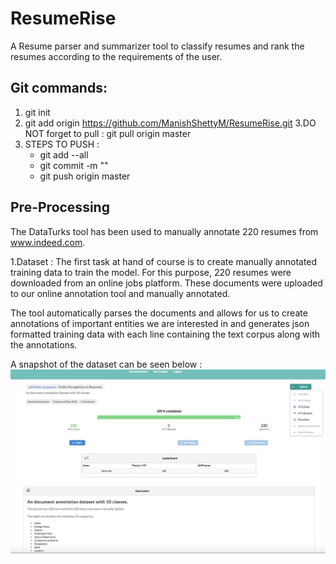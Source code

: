 # ResumeRise
  A Resume parser and summarizer tool to classify resumes and rank the resumes according to the requirements of the user.
  
  
  
  ## Git commands:
  1. git init
  2. git add origin https://github.com/ManishShettyM/ResumeRise.git
  3.DO NOT forget to pull :  git pull origin master
  4. STEPS TO PUSH :
      * git add --all
      * git commit -m "<message>"
      * git push origin master
  
  ## Pre-Processing
  The DataTurks tool has been used to manually annotate 220 resumes from www.indeed.com.
  
  1.Dataset :
    The first task at hand of course is to create manually annotated training data to train the model. For this purpose, 220       resumes were downloaded from an online jobs platform. These documents were uploaded to our online annotation tool and           manually annotated.

   The tool automatically parses the documents and allows for us to create annotations of important entities we are interested    in and generates json formatted training data with each line containing the text corpus along with the annotations.

   A snapshot of the dataset can be seen below :
   ![alt text](https://github.com/ManishShettyM/ResumeRise/blob/master/Utils/dataturks.png)




